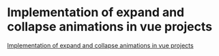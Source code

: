 # Implementation of expand and collapse animations in vue projects
[Implementation of expand and collapse animations in vue projects](https://aiwithcloud.com/2022/09/15/implementation_of_expand_and_collapse_animations_in_vue_projects/)